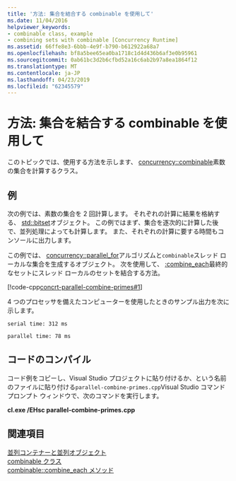 ```yaml
---
title: '方法: 集合を結合する combinable を使用して'
ms.date: 11/04/2016
helpviewer_keywords:
- combinable class, example
- combining sets with combinable [Concurrency Runtime]
ms.assetid: 66ffe8e3-6bbb-4e9f-b790-b612922a68a7
ms.openlocfilehash: bf8a5bee65ea0ba1718c1d4d436b6af3e0b95961
ms.sourcegitcommit: 0ab61bc3d2b6cfbd52a16c6ab2b97a8ea1864f12
ms.translationtype: MT
ms.contentlocale: ja-JP
ms.lasthandoff: 04/23/2019
ms.locfileid: "62345579"
---
```

# <a name="how-to-use-combinable-to-combine-sets"></a>方法: 集合を結合する combinable を使用して

このトピックでは、使用する方法を示します、 [concurrency::combinable](../../parallel/concrt/reference/combinable-class.md)素数の集合を計算するクラス。

## <a name="example"></a>例

次の例では、素数の集合を 2 回計算します。 それぞれの計算に結果を格納する、 [std::bitset](../../standard-library/bitset-class.md)オブジェクト。 この例ではまず、集合を逐次的に計算した後で、並列処理によっても計算します。 また、それぞれの計算に要する時間もコンソールに出力します。

この例では、 [concurrency::parallel_for](reference/concurrency-namespace-functions.md#parallel_for)アルゴリズムと`combinable`スレッド ローカルな集合を生成するオブジェクト。 次を使用して、 [:combine_each](reference/combinable-class.md#combine_each)最終的なセットにスレッド ローカルのセットを結合する方法。

[!code-cpp[concrt-parallel-combine-primes#1](../../parallel/concrt/codesnippet/cpp/how-to-use-combinable-to-combine-sets_1.cpp)]

4 つのプロセッサを備えたコンピューターを使用したときのサンプル出力を次に示します。

```Output
serial time: 312 ms

parallel time: 78 ms
```

## <a name="compiling-the-code"></a>コードのコンパイル

コード例をコピーし、Visual Studio プロジェクトに貼り付けるか、という名前のファイルに貼り付ける`parallel-combine-primes.cpp`Visual Studio コマンド プロンプト ウィンドウで、次のコマンドを実行します。

**cl.exe /EHsc parallel-combine-primes.cpp**

## <a name="see-also"></a>関連項目

[並列コンテナーと並列オブジェクト](../../parallel/concrt/parallel-containers-and-objects.md)<br/>
[combinable クラス](../../parallel/concrt/reference/combinable-class.md)<br/>
[combinable::combine_each メソッド](reference/combinable-class.md#combine_each)
